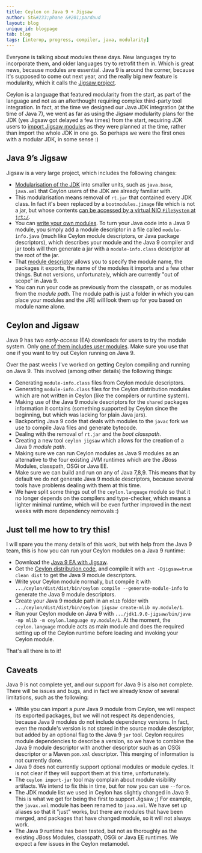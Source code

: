 ```yaml
---
title: Ceylon on Java 9 + Jigsaw
author: St&#233;phane &#201;pardaud
layout: blog
unique_id: blogpage
tab: blog
tags: [interop, progress, compiler, java, modularity]
---
```


Everyone is talking about modules these days. New languages try to incorporate them,
and older languages try to retrofit them in. Which is great news, because modules are
essential. Java 9 is around the corner, because it's supposed to come out next year,
and the really big new feature is modularity, which it calls the 
[Jigsaw project](http://openjdk.java.net/projects/jigsaw/).

Ceylon is a language that featured modularity from the start, as part of the language
and not as an afterthought requiring complex third-party tool integration. In fact,
at the time we designed our Java JDK integration (at the time of Java 7), we went
as far as using the Jigsaw modularity plans for the JDK (yes Jigsaw got delayed a
few times) from the start, requiring JDK users to 
[import Jigsaw modules](/documentation/1.2/reference/interoperability/java-from-ceylon/#importing_jdk_modules)
as they were
planned at the time, rather than import the whole JDK in one go. So perhaps we were the
first ones with a modular JDK, in some sense :)

## Java 9’s Jigsaw

Jigsaw is a very large project, which includes the following changes:

- [Modularisation of the JDK](http://openjdk.java.net/jeps/200) into smaller units, 
  such as `java.base`, `java.xml` that Ceylon users of the JDK are already familiar with.
- This modularisation means removal of `rt.jar` that contained every JDK class. In fact
  it's been replaced by a `bootmodules.jimage` file which is not a jar, but whose contents
  [can be accessed by a virtual NIO `FileSystem` at `jrt:/`](http://openjdk.java.net/jeps/220).
- You can [write your own modules](http://openjdk.java.net/projects/jigsaw/spec/). 
  To turn your Java code into a Java 9 module, you simply
  add a module descriptor in a file called `module-info.java` (much like Ceylon module 
  descriptors, or Java package descriptors), which describes your module and the Java 9
  compiler and jar tools will then generate a jar with a `module-info.class` descriptor
  at the root of the jar. 
- That [module descriptor](http://cr.openjdk.java.net/~mr/jigsaw/spec/lang-vm.html) 
  allows you to specify the module name, the packages it exports,
  the name of the modules it imports and a few other things. But not versions, unfortunately,
  which are currently "out of scope" in Java 9.
- You can run your code as previously from the classpath, or as modules from the
  _module path_. The module path is just a folder in which you can place your modules and
  the JRE will look them up for you based on module name alone.

## Ceylon and Jigsaw

Java 9 has two _early-access_ (EA) downloads for users to try the module system. Only 
[one of them includes user modules](https://jdk9.java.net/jigsaw/). 
Make sure you use that one if you want to try out Ceylon running on Java 9.

Over the past weeks I've worked on getting Ceylon compiling and running on Java 9. This
involved (among other details) the following things:

- Generating `module-info.class` files from Ceylon module descriptors.
- Generating `module-info.class` files for the Ceylon distribution modules which are not
  written in Ceylon (like the compilers or runtime system).
- Making use of the Java 9 module descriptors for the `shared` packages information it contains
  (something supported by Ceylon since the beginning, but which was lacking for plain Java jars).
- Backporting Java 9 code that deals with modules to the `javac` fork we use to compile Java
  files and generate bytecode.
- Dealing with the removal of `rt.jar` and the _boot classpath_.
- Creating a new tool `ceylon jigsaw` which allows for the creation of a Java 9 _module path_.
- Making sure we can run Ceylon modules as Java 9 modules as an alternative to the four existing
  JVM runtimes which are the JBoss Modules, classpath, OSGi or Java EE.
- Make sure we can build and run on any of Java 7,8,9. This means that by default we do not
  generate Java 9 module descriptors, because several tools have problems dealing with them
  at this time.
- We have split some things out of the `ceylon.language` module so that it no longer depends
  on the compilers and type-checker, which means a lighter minimal runtime, which will be even
  further improved in the next weeks with more dependency removals :)

## Just tell me how to try this!

I will spare you the many details of this work, but with help from the Java 9 team, this is how
you can run your Ceylon modules on a Java 9 runtime:

- Download the [Java 9 EA with Jigsaw](https://jdk9.java.net/jigsaw/).
- Get the [Ceylon distribution code](https://github.com/ceylon/ceylon), 
  and compile it with `ant -Djigsaw=true clean dist` to get the Java 9 module descriptors.
- Write your Ceylon module normally, but compile it with 
  `.../ceylon/dist/dist/bin/ceylon compile --generate-module-info` to generate the Java 9 module
  descriptors.
- Create your Java 9 module path in an `mlib` folder with 
  `.../ceylon/dist/dist/bin/ceylon jigsaw create-mlib my.module/1`.
- Run your Ceylon module on Java 9 with 
  `.../jdk1.9.0-jigsaw/bin/java -mp mlib -m ceylon.language my.module/1`. At the moment, the
  `ceylon.language` module acts as main module and does the required setting up of the Ceylon
  runtime before loading and invoking your Ceylon module.

That's all there is to it!

## Caveats

Java 9 is not complete yet, and our support for Java 9 is also not complete. There will be issues
and bugs, and in fact we already know of several limitations, such as the following:

- While you can import a _pure_ Java 9 module from Ceylon, we will respect its exported packages,
  but we will not respect its dependencies, because Java 9 modules do not include dependency versions.
  In fact, even the module's version is not stored in the source module descriptor, but added by
  an optional flag to the Java 9 `jar` tool. Ceylon requires module dependencies to describe a
  version, so we have to combine the Java 9 module descriptor with another descriptor such as an
  OSGi descriptor or a Maven `pom.xml` descriptor. This merging of information is not currently done.
- Java 9 does not currently support optional modules or module cycles. It is not clear if they
  will support them at this time, unfortunately.
- The `ceylon import-jar` tool may complain about module visibility artifacts. We intend to fix this
  in time, but for now you can use `--force`.
- The JDK module list we used in Ceylon has slightly changed in Java 9. This is what we get for
  being the first to support Jigsaw ;) For example, the `javax.xml` module has been renamed to
  `java.xml`. We have set up aliases so that it "just" works, but there are modules that have
  been merged, and packages that have changed module, so it will not always work.
- The Java 9 runtime has been tested, but not as thoroughly as the existing JBoss Modules, classpath, 
  OSGi or Java EE runtimes. We expect a few issues in the Ceylon metamodel.

